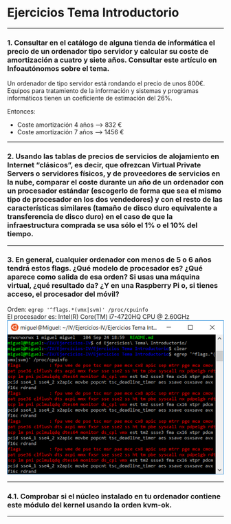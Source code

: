 # Ejercicios Tema Introductorio
---

### 1. Consultar en el catálogo de alguna tienda de informática el precio de un ordenador tipo servidor y calcular su coste de amortización a cuatro y siete años. Consultar este artículo en Infoautónomos sobre el tema.

Un ordenador de tipo servidor está rondando el precio de unos 800€.  
Equipos para tratamiento de la información y sistemas y programas informáticos tienen un coeficiente de estimación del 26%.

Entonces:
    
* Coste amortización 4 años --> 832 €
* Coste amortización 7 años --> 1456 €
 
---


### 2. Usando las tablas de precios de servicios de alojamiento en Internet “clásicos”, es decir, que ofrezcan Virtual Private Servers o servidores físicos, y de proveedores de servicios en la nube, comparar el coste durante un año de un ordenador con un procesador estándar (escogerlo de forma que sea el mismo tipo de procesador en los dos vendedores) y con el resto de las características similares (tamaño de disco duro equivalente a transferencia de disco duro) en el caso de que la infraestructura comprada se usa sólo el 1% o el 10% del tiempo.

---

### 3. En general, cualquier ordenador con menos de 5 o 6 años tendrá estos flags. ¿Qué modelo de procesador es? ¿Qué aparece como salida de esa orden? Si usas una máquina virtual, ¿qué resultado da? ¿Y en una Raspberry Pi o, si tienes acceso, el procesador del móvil?

Orden: `egrep '^flags.*(vmx|svm)' /proc/cpuinfo`  
El procesador es:  Intel(R) Core(TM) i7-4720HQ CPU @ 2.60GHz  
![Salida de la orden](https://github.com/iMiguel10/Ejercicios-IV/blob/master/Ejercicios%20Tema%20Introductorio/Ejercicio3.PNG)

---

### 4.1. Comprobar si el núcleo instalado en tu ordenador contiene este módulo del kernel usando la orden kvm-ok.

---
